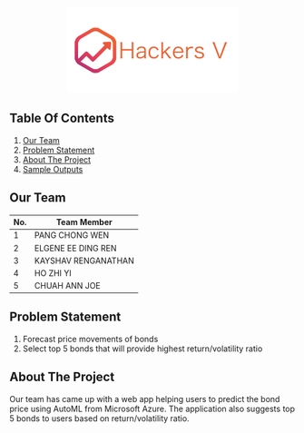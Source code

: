 <!-- PROJECT LOGO -->
<br />
<p align="center">
    <img src="static/assets/logo_md.png" alt="Logo" width="300" height="150" >
</p>

<!--TABLE OF CONTENTS-->
## Table Of Contents
  1. [Our Team](#our-team)
  2. [Problem Statement](#problem-statement)
  3. [About The Project](#about-the-project)
  4. [Sample Outputs](#sample-outputs)


<!--OUR TEAM-->
## Our Team
No. | Team Member
--- | --- | 
1 | PANG CHONG WEN
2 | ELGENE EE DING REN
3 | KAYSHAV RENGANATHAN
4 | HO ZHI YI
5 | CHUAH ANN JOE

<!--PROBLEM STATEMENT-->
## Problem Statement
1. Forecast price movements of bonds
2. Select top 5 bonds that will provide highest return/volatility ratio

<!--ABOUT THE PROJECT-->
## About The Project
Our team has came up with a web app helping users to predict the bond price using AutoML from Microsoft Azure. The application also suggests top 5 bonds to users based on return/volatility ratio.



<!--SAMPLE OUTPUTS-->
<!--## Sample Outputs
<p align="center">
    <img src="src/res/demo.gif" width="800" height="665.82" />
</p>-->
